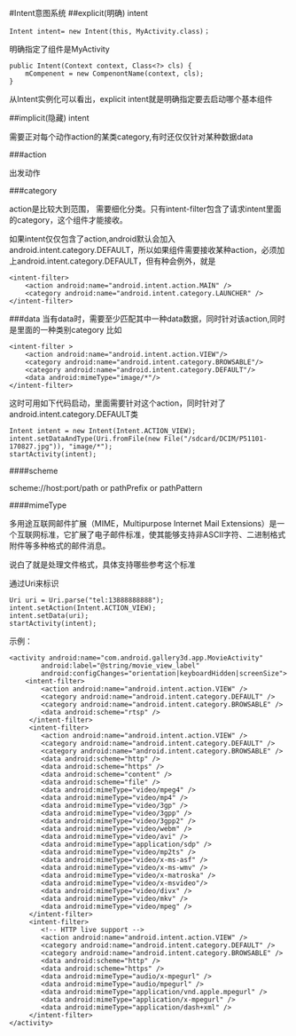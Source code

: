 #Intent意图系统
##explicit(明确) intent

	Intent intent= new Intent(this, MyActivity.class)； 

明确指定了组件是MyActivity

	public Intent(Context context, Class<?> cls) {
		mCompenent = new CompenontName(context, cls);
	}

从Intent实例化可以看出，explicit intent就是明确指定要去启动哪个基本组件

##implicit(隐藏) intent

需要正对每个动作action的某类category,有时还仅仅针对某种数据data

###action

出发动作

###category

action是比较大到范围， 需要细化分类。只有intent-filter包含了请求intent里面的category，这个组件才能接收。

如果intent仅仅包含了action,android默认会加入android.intent.category.DEFAULT，所以如果组件需要接收某种action，必须加上android.intent.category.DEFAULT，但有种会例外，就是

	<intent-filter>  
        <action android:name="android.intent.action.MAIN" />  
        <category android:name="android.intent.category.LAUNCHER" />  
    </intent-filter> 

###data
当有data时，需要至少匹配其中一种data数据，同时针对该action,同时是里面的一种类别category
比如
    
    <intent-filter >
        <action android:name="android.intent.action.VIEW"/>
        <category android:name="android.intent.category.BROWSABLE"/>
        <category android:name="android.intent.category.DEFAULT"/>
        <data android:mimeType="image/*"/>
    </intent-filter>

这时可用如下代码启动，里面需要针对这个action，同时针对了android.intent.category.DEFAULT类

    Intent intent = new Intent(Intent.ACTION_VIEW);
    intent.setDataAndType(Uri.fromFile(new File("/sdcard/DCIM/P51101-170827.jpg")), "image/*");
    startActivity(intent);



####scheme

scheme://host:port/path or pathPrefix or pathPattern

####mimeType

多用途互联网邮件扩展（MIME，Multipurpose Internet Mail Extensions）是一个互联网标准，它扩展了电子邮件标准，使其能够支持非ASCII字符、二进制格式附件等多种格式的邮件消息。

说白了就是处理文件格式，具体支持哪些参考这个标准

通过Uri来标识

    Uri uri = Uri.parse("tel:13888888888");
    intent.setAction(Intent.ACTION_VIEW);
    intent.setData(uri);
    startActivity(intent);

示例：

    <activity android:name="com.android.gallery3d.app.MovieActivity"
            android:label="@string/movie_view_label"
            android:configChanges="orientation|keyboardHidden|screenSize">
        <intent-filter>
            <action android:name="android.intent.action.VIEW" />
            <category android:name="android.intent.category.DEFAULT" />
            <category android:name="android.intent.category.BROWSABLE" />
            <data android:scheme="rtsp" />
         </intent-filter>
         <intent-filter>
            <action android:name="android.intent.action.VIEW" />
            <category android:name="android.intent.category.DEFAULT" />
            <category android:name="android.intent.category.BROWSABLE" />
            <data android:scheme="http" />
            <data android:scheme="https" />
            <data android:scheme="content" />
            <data android:scheme="file" />
            <data android:mimeType="video/mpeg4" />
            <data android:mimeType="video/mp4" />
            <data android:mimeType="video/3gp" />
            <data android:mimeType="video/3gpp" />
            <data android:mimeType="video/3gpp2" />
            <data android:mimeType="video/webm" />
            <data android:mimeType="video/avi" />
            <data android:mimeType="application/sdp" />
            <data android:mimeType="video/mp2ts" />
            <data android:mimeType="video/x-ms-asf" />
            <data android:mimeType="video/x-ms-wmv" />
            <data android:mimeType="video/x-matroska" />
            <data android:mimeType="video/x-msvideo"/>
            <data android:mimeType="video/divx" />
            <data android:mimeType="video/mkv" />
            <data android:mimeType="video/mpeg" />
         </intent-filter>
         <intent-filter>
            <!-- HTTP live support -->
            <action android:name="android.intent.action.VIEW" />
            <category android:name="android.intent.category.DEFAULT" />
            <category android:name="android.intent.category.BROWSABLE" />
            <data android:scheme="http" />
            <data android:scheme="https" />
            <data android:mimeType="audio/x-mpegurl" />
            <data android:mimeType="audio/mpegurl" />
            <data android:mimeType="application/vnd.apple.mpegurl" />
            <data android:mimeType="application/x-mpegurl" />
            <data android:mimeType="application/dash+xml" />
         </intent-filter>
    </activity>
